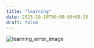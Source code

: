 ```yaml
---
title: "learning"
date: 2025-10-10T00:00:00+05:30
draft: false
---
```


![learning_error_image](/images/learning/header.jpg)
